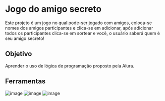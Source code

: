 # Jogo do amigo secreto

Este projeto é um jogo no qual pode-ser jogado com amigos, coloca-se nomes dos amigos participantes e clica-se em adicionar, após adicionar todos os participantes clica-se em sortear e você, o usuário saberá quem é seu amigo secreto!

## Objetivo

Aprender o uso de lógica de programação proposto pela Alura.

## Ferramentas

![image](https://img.shields.io/badge/JavaScript-323330?style=for-the-badge&logo=javascript&logoColor=F7DF1E)
![image]( https://img.shields.io/badge/HTML5-E34F26?style=for-the-badge&logo=html5&logoColor=white)
![image](https://img.shields.io/badge/CSS3-1572B6?style=for-the-badge&logo=css3&logoColor=white)
